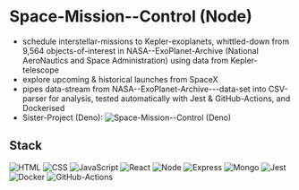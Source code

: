 # Space-Mission--Control (Node)

* schedule interstellar-missions to Kepler-exoplanets, whittled-down from 9,564 objects-of-interest in NASA--ExoPlanet-Archive (National AeroNautics and Space Administration) using data from Kepler-telescope
* explore upcoming & historical launches from SpaceX
* pipes data-stream from NASA--ExoPlanet-Archive---data-set into CSV-parser for analysis, tested automatically with Jest & GitHub-Actions, and Dockerised
* Sister-Project (Deno): ![Space-Mission--Control (Deno)](https://github.com/axon4/space-mission--control---deno)

## Stack

![HTML](https://img.shields.io/badge/-HTML-E34F26?style=flat-square&logo=html5&logoColor=white)
![CSS](https://img.shields.io/badge/-CSS-1572B6?style=flat-square&logo=css3)
![JavaScript](https://img.shields.io/badge/-JavaScript-F7DF1E?style=flat-square&logo=javascript&logoColor=black)
![React](https://img.shields.io/badge/-React-61DAFB?style=flat-square&logo=react&logoColor=black)
![Node](https://img.shields.io/badge/-Node-339933?style=flat-square&logo=Node.js&logoColor=white)
![Express](https://img.shields.io/badge/-Express-F5F5F5?style=flat-square&logo=Express&logoColor=black)
![Mongo](https://img.shields.io/badge/-MongoDB-47A248?style=flat-square&logo=mongodb&logoColor=white)
![Jest](https://img.shields.io/badge/-Jest-C21325?style=flat-square&logo=jest&logoColor=white)
![Docker](https://img.shields.io/badge/-Docker-2496ED?style=flat-square&logo=Docker&logoColor=white)
![GitHub-Actions](https://img.shields.io/badge/-GitHub--Actions-2088FF?style=flat-square&logo=github-actions&logoColor=white)